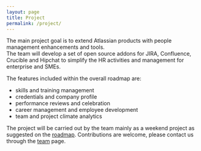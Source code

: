```yaml
---
layout: page
title: Project
permalink: /project/
---
```


The main project goal is to extend Atlassian products with people
management enhancements and tools.  
The team will develop a set of open source addons for JIRA, Confluence, 
Crucible and Hipchat to simplify the HR activities and management for
enterprise and SMEs.

The features included within the overall roadmap are:
 * skills and training management
 * credentials and company profile
 * performance reviews and celebration
 * career management and employee development
 * team and project climate analytics

The project will be carried out by the team mainly as a weekend project
as suggested on the [roadmap](/site/roadmap/). Contributions are welcome,
please contact us through the [team](/site/team/) page.
